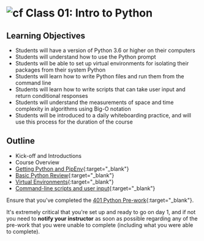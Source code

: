 # ![cf](http://i.imgur.com/7v5ASc8.png) Class 01: Intro to Python

## Learning Objectives

- Students will have a version of Python 3.6 or higher on their computers
- Students will understand how to use the Python prompt
- Students will be able to set up virtual environments for isolating their packages from their system Python
- Students will learn how to write Python files and run them from the command line
- Students will learn how to write scripts that can take user input and return conditional responses
- Students will understand the measurements of space and time complexity in algorithms using Big-O notation
- Students will be introduced to a daily whiteboarding practice, and will use this process for the duration of the course

## Outline
- Kick-off and Introductions
- Course Overview
- [Getting Python and PipEnv]{:target="_blank"}
- [Basic Python Review]{:target="_blank"}
- [Virtual Environments]{:target="_blank"}
- [Command-line scripts and user input]{:target="_blank"}

<!-- links -->
[Getting Python and PipEnv]: ./notes/python_pip.md
[Virtual Environments]: ./notes/virtual_envs.md
[Basic Python Review]: ./notes/syntax.md
[Command-line scripts and user input]: ./notes/user_input.md

Ensure that you've completed the [401 Python Pre-work](https://github.com/codefellows/code-401-Python-prework){:target="_blank"}.

It's extremely critical that you're set up and ready to go on day 1, and if not you need to **notify your instructor** as soon as possible regarding any of the pre-work that you were unable to complete (including what you were able to complete).
